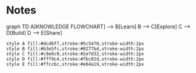 # Notes
graph TD
    A[KNOWLEDGE FLOWCHART] --> B[Learn]
    B --> C[Explore]
    C --> D[Build]
    D --> E[Share]

    style A fill:#dcd6f7,stroke:#5c5470,stroke-width:2px
    style B fill:#b3e5fc,stroke:#0277bd,stroke-width:2px
    style C fill:#c8e6c9,stroke:#2e7d32,stroke-width:2px
    style D fill:#fff9c4,stroke:#fbc02d,stroke-width:2px
    style E fill:#ffccbc,stroke:#e64a19,stroke-width:2px
